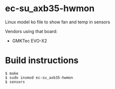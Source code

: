 # ec-su_axb35-hwmon
Linux model ko file to show fan and temp in sensors

Vendors using that board:
  - GMKTec EVO-X2

# Build instructions
```
$ make
$ sudo insmod ec-su_axb35-hwmon
$ sensors
